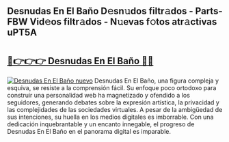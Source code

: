 ## Desnudas En El Baño D𝚎sn𝚞dos filtr𝚊dos - Parts-FBW Vid𝚎os filtr𝚊dos - N𝚞evas f𝚘tos atr𝚊ctivas uPT5A

# <h2><a href="http://mbdl74.tromn.icu/?c=Desnudas+En+El+Ba%c3%b1o">🔗👉👉👉 Desnudas En El Baño 🔗🔗</a></h2>

[![Desnudas En El Baño nuevo](https://i.imgur.com/pEAQMta.gif)](http://mbdl74.tromn.icu/?c=Desnudas+En+El+Ba%c3%b1o)
Desnudas En El Baño, una figura compleja y esquiva, se resiste a la comprensión fácil. Su enfoque poco ortodoxo para construir una personalidad web ha magnetizado y ofendido a los seguidores, generando debates sobre la expresión artística, la privacidad y las complejidades de las sociedades virtuales. A pesar de la ambigüedad de sus intenciones, su huella en los medios digitales es imborrable. Con una dedicación inquebrantable y un encanto innegable, el progreso de Desnudas En El Baño en el panorama digital es imparable.
